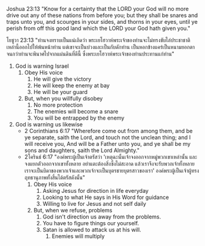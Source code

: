 Joshua 23:13 "Know for a certainty that the LORD your God will no more drive out any of these nations from before you; but they shall be snares and traps unto you, and scourges in your sides, and thorns in your eyes, until ye perish from off this good land which the LORD your God hath given you."

โยชูวา 23:13 "ท่านจงทราบเป็นแน่เถิดว่า พระเยโฮวาห์พระเจ้าของท่านจะไม่ทรงขับไล่ประชาชาติเหล่านี้ออกไปให้พ้นหน้าท่าน แต่เขาจะเป็นบ่วงและเป็นกับดักท่าน เป็นหอกข้างแคร่เป็นหนามยอกตา จนกว่าท่านจะพินาศไปจากแผ่นดินที่ดีนี้ ซึ่งพระเยโฮวาห์พระเจ้าของท่านประทานแก่ท่าน"

1. God is warning Israel
   1. Obey His voice
      1. He will give the victory
      2. He will keep the enemy at bay
      3. He will be your guard
   2. But, when you willfully disobey
      1. No more protection
      2. The enemies will become a snare
      3. You will be entrapped by the enemy
2. God is warning us likewise
	- 2 Corinthians 6:17 "Wherefore come out from among them, and be ye separate, saith the Lord, and touch not the unclean thing; and I will receive you, And will be a Father unto you, and ye shall be my sons and daughters, saith the Lord Almighty."
	- 2โครินธ์ 6:17 "องค์พระผู้เป็นเจ้าตรัสว่า 'เหตุฉะนั้นเจ้าจงออกจากหมู่พวกเขาเหล่านั้น และจงแยกตัวออกจากเขาทั้งหลาย อย่าแตะต้องสิ่งซึ่งไม่สะอาด แล้วเราจึงจะรับพวกเจ้าทั้งหลาย เราจะเป็นบิดาของพวกเจ้าและพวกเจ้าจะเป็นบุตรชายบุตรสาวของเรา' องค์พระผู้เป็นเจ้าผู้ทรงฤทธานุภาพทั้งสิ้นได้ตรัสดังนั้น"
		1. Obey His voice
		      1. Asking Jesus for direction in life everyday
		      2. Looking to what He says in His Word for guidance
		      3. Willing to live for Jesus and not self daily
		2. But, when we refuse, problems
			1. God isn't direction us away from the problems.
			2. You have to figure things our yourself.
			3. Satan is allowed to attack us at his will.
				1. Enemies will multiply